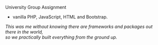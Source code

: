 <p>University Group Assignment</p>

- vanilla PHP, JavaScript, HTML and Bootstrap.

<i>
  This was me without knowing there are frameworks and packages out there in the world, <br>
  so we practically built everything from the ground up. <br>
</i>
